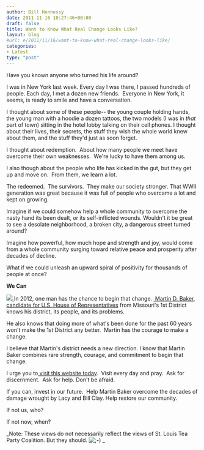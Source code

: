 ```yaml
---
author: Bill Hennessy
date: 2011-11-16 10:27:46+00:00
draft: false
title: Want to Know What Real Change Looks Like?
layout: blog
#url: e/2011/11/16/want-to-know-what-real-change-looks-like/
categories:
- Latest
type: "post"
---
```


Have you known anyone who turned his life around?

I was in New York last week. Every day I was there, I passed hundreds of people. Each day, I met a dozen new friends.  Everyone in New York, it seems, is ready to smile and have a conversation.

I thought about some of these people-- the young couple holding hands, the young man with a hoodie a dozen tattoos, the two models (I was in _that_ part of town) sitting in the hotel lobby talking on their cell phones. I thought about their lives, their secrets, the stuff they wish the whole world knew about them, and the stuff they'd just as soon forget.

I thought about redemption.  About how many people we meet have overcome their own weaknesses.  We're lucky to have them among us.

I also though about the people who life has kicked in the gut, but they get up and move on.  From them, we learn a lot.

The redeemed.  The survivors.  They make our society stronger. That WWII generation was great because it was full of people who overcame a lot and kept on growing.

Imagine if we could somehow help a whole community to overcome the nasty hand its been dealt, or its self-inflicted wounds. Wouldn't it be great to see a desolate neighborhood, a broken city, a dangerous street turned around?

Imagine how powerful, how much hope and strength and joy, would come from a whole community surging toward relative peace and prosperity after decades of decline.

What if we could unleash an upward spiral of positivity for thousands of people at once?

**We Can**

[![](https://19015-hennessysview.hennessysview.com/wp-content/uploads/2011/11/24376361_8nsh-201x300.jpg)
](https://19015-hennessysview.hennessysview.com/wp-content/uploads/2011/11/24376361_8nsh.jpg)In 2012, one man has the chance to begin that change. [ Martin D. Baker, candidate for U.S. House of Representatives](https://martinbakerforcongress.com/) from Missouri's 1st District knows his district, its people, and its problems.

He also knows that doing more of what's been done for the past 60 years won't make the 1st District any better.  Martin has the courage to make a change.

I believe that Martin's district needs a new direction. I know that Martin Baker combines rare strength, courage, and commitment to begin that change.

I urge you to[ visit this website today](https://martinbakerforcongress.com/).  Visit every day and pray.  Ask for discernment.  Ask for help. Don't be afraid.

If you can, invest in our future.  Help Martin Baker overcome the decades of damage wrought by Lacy and Bill Clay. Help restore our community.



If not us, who?

If not now, when?

_Note: These views do not necessarily reflect the views of St. Louis Tea Party Coalition. But they should. ![;-)](../wp-includes/images/smilies/icon_wink.gif)
_

